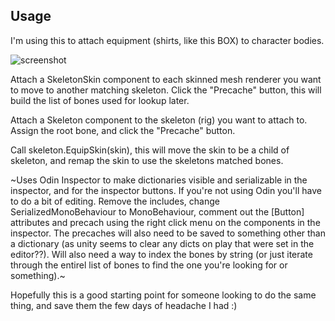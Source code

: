 ## Usage

I'm using this to attach equipment (shirts, like this BOX) to character bodies.

![screenshot](https://i.imgur.com/Lgd9DFd.gif)

Attach a SkeletonSkin component to each skinned mesh renderer you want to move to another matching skeleton.
Click the "Precache" button, this will build the list of bones used for lookup later.

Attach a Skeleton component to the skeleton (rig) you want to attach to.  
Assign the root bone, and click the "Precache" button.

Call skeleton.EquipSkin(skin), this will move the skin to be a child of skeleton, and remap the skin to use the skeletons matched bones.

~Uses Odin Inspector to make dictionaries visible and serializable in the inspector, and for the inspector buttons.  If you're not using Odin you'll have to do a bit of editing. Remove the includes, change SerializedMonoBehaviour to MonoBehaviour, comment out the [Button] attributes and precach using the right click menu on the components in the inspector.  The precaches will also need to be saved to something other than a dictionary (as unity seems to clear any dicts on play that were set in the editor??). Will also need a way to index the bones by string (or just iterate through the entirel list of bones to find the one you're looking for or something).~

Hopefully this is a good starting point for someone looking to do the same thing, and save them the few days of headache I had :)

